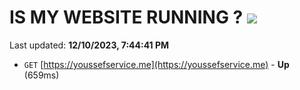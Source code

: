 # IS MY WEBSITE RUNNING ? [![](https://img.shields.io/static/v1?label=Sponsor&message=%E2%9D%A4&logo=GitHub&color=%23fe8e86)](https://github.com/sponsors/<username>)

Last updated: **12/10/2023, 7:44:41 PM**

- `GET` [https://youssefservice.me](https://youssefservice.me) - **Up** (659ms)
